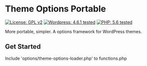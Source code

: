 # Theme Options Portable
[![License: GPL v2](https://img.shields.io/badge/License-GPL%20v2-blue.svg?style=flat-square)](https://github.com/sanpei1978/theme-options-portable/blob/master/LICENSE)
[![Wordpress: 4.6.1 tested](https://img.shields.io/badge/wordpess-4.6.1%20tested-green.svg?style=flat-square)](#)
[![PHP: 5.6 tested](https://img.shields.io/badge/PHP-5.6%20tested-green.svg?style=flat-square)](#)

More portable, simpler. A options framework for WordPress themes.

## Get Started

Include 'options/theme-options-loader.php' to functions.php
